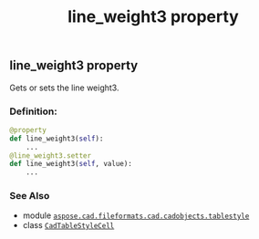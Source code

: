 ﻿---
title: line_weight3 property
second_title: Aspose.CAD for Python via .NET API References
description: 
type: docs
weight: 190
url: /python-net/aspose.cad.fileformats.cad.cadobjects.tablestyle/cadtablestylecell/line_weight3/
is_root: false
---

## line_weight3 property


Gets or sets the line weight3.
### Definition:
```python
@property
def line_weight3(self):
    ...
@line_weight3.setter
def line_weight3(self, value):
    ...
```

### See Also
* module [`aspose.cad.fileformats.cad.cadobjects.tablestyle`](../../)
* class [`CadTableStyleCell`](/cad/python-net/aspose.cad.fileformats.cad.cadobjects.tablestyle/cadtablestylecell)
